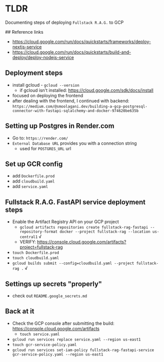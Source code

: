 # TLDR

Documenting steps of deploying `Fullstack R.A.G.` to GCP

## Reference links

- https://cloud.google.com/run/docs/quickstarts/frameworks/deploy-nextjs-service
- https://cloud.google.com/run/docs/quickstarts/build-and-deploy/deploy-nodejs-service

## Deployment steps

- install gcloud - `gcloud --version`
  - if gcloud isn't installed: https://cloud.google.com/sdk/docs/install
- focused on deploying the frontend
- after dealing with the frontend, I continued with backend: `https://medium.com/@smoolagani.dev/building-a-gcp-postgresql-connector-with-fastapi-sqlalchemy-and-docker-974620be635b`

## Setting up Postgres in Render.com

- Go to: `https://render.com/`
- `External Database URL` provides you with a connection string
  - used for `POSTGRES_URL` url

## Set up GCR config

- add `Dockerfile.prod`
- add `cloudbuild.yaml`
- add `service.yaml`

## Fullstack R.A.G. FastAPI service deployment steps

- Enable the Artifact Registry API on your GCP project
  - `gcloud artifacts repositories create fullstack-rag-fastapi --repository-format docker --project fullstack-rag --location us-central1` √
  - VERIFY: https://console.cloud.google.com/artifacts?project=fullstack-rag
- `touch Dockerfile.prod`
- `touch cloudbuild.yaml`
- `gcloud builds submit --config=cloudbuild.yaml --project fullstack-rag .` √

## Settings up secrets "properly"

- check out `README.google_secrets.md`

## Back at it

- Check the GCP console after submitting the build: https://console.cloud.google.com/artifacts
  - `touch service.yaml`
- `gcloud run services replace service.yaml --region us-east1`
- `touch gcr-service-policy.yaml`
- `gcloud run services set-iam-policy fullstack-rag-fastapi-service gcr-service-policy.yaml --region us-east1`

